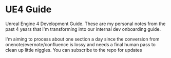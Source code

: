 # UE4 Guide

Unreal Engine 4 Development Guide. These are my personal notes from the past 4 years that I'm transforming into our internal dev onboarding guide.

I'm aiming to process about one section a day since the conversion from onenote/evernote/confluence is lossy and needs a final human pass to clean up little niggles.
You can subscribe to the repo for updates
